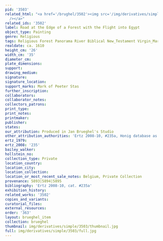 ```yaml
---
pid: '3503'
related_html: "<a href='/brughel/3502'><img src='/img/derivatives/simple/3502/thumbnail.jpg'
  /></a>"
related_ids: '3502'
label: Road at the Edge of a Forest with the Flight into Egypt
object_type: Painting
genre: Religious
tags: Religious Forest Panorama River Biblical New_Testament Virgin_Mary History Landscape
realdate: ca. 1610
height_cm: '26'
width_cm: '35'
diameter_cm: 
plate_dimensions: 
support: 
drawing_medium: 
signature: 
signature_location: 
support_marks: Mark of Peeter Stas
further_inscription: 
collaborators: 
collaborator_notes: 
collectors_patrons: 
print_type: 
print_notes: 
printmaker: 
publisher: 
states: 
our_attribution: Produced in Jan Brueghel's Studio
other_attribution_authorities: 'Ertz 2008-10, #235a, Honig database as Jan and studio'
ertz_1979: 
ertz_2008: '235'
bailey_walker: 
hollstein_no: 
collection_type: Private
location_country: 
location_city: 
location_collection: 
location_or_most_recent_sale_notes: Belgium, Private Collection
provenance: 5893|5894|5895
bibliography: 'Ertz 2008-10, cat. #235a'
exhibition_history: 
related_works: '3502'
copies_and_variants: 
curatorial_files: 
external_resources: 
order: '363'
layout: brueghel_item
collection: brueghel
thumbnail: img/derivatives/simple/3503/thumbnail.jpg
full: img/derivatives/simple/3503/full.jpg
---
```

